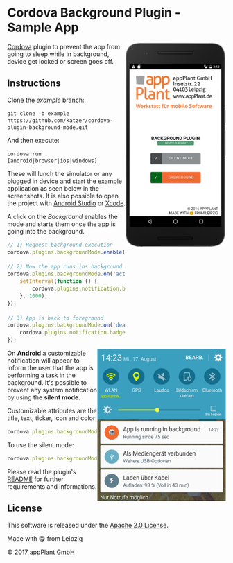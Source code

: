 
Cordova Background Plugin - Sample App
======================================

<img height="470px" align="right" src="images/overview.png">

[Cordova][cordova] plugin to prevent the app from going to sleep while in background, device get locked or screen goes off.

## Instructions
Clone the _example_ branch:

    git clone -b example https://github.com/katzer/cordova-plugin-background-mode.git

And then execute:

    cordova run [android|browser|ios|windows]

These will lunch the simulator or any plugged in device and start the example application as seen below in the screenshots. It is also possible to open the project with [Android Studio][studio] or [Xcode][xcode].

A click on the _Background_ enables the mode and starts them once the app is going into the background. 

```javascript
// 1) Request background execution
cordova.plugins.backgroundMode.enable();

// 2) Now the app runs ins background but stays awake
cordova.plugins.backgroundMode.on('activate', function () {
    setInterval(function () {
        cordova.plugins.notification.badge.increase();
    }, 1000);
});

// 3) App is back to foreground
cordova.plugins.backgroundMode.on('deactivate', function () {
    cordova.plugins.notification.badge.clear();
});
```

<img height="350px" align="right" src="images/android.png"></img>

On __Android__ a customizable notification will appear to inform the user that the app is performing a task in the background. It's possible to prevent any system notification by using the __silent mode__.

Customizable attributes are the title, text, ticker, icon and color:

```javascript
cordova.plugins.backgroundMode.setDefaults({ color: 'FF0000' });
```

To use the silent mode:

```javascript
cordova.plugins.backgroundMode.setDefaults({ silent: true });
```

Please read the plugin's [README][readme] for further requirements and informations.

## License

This software is released under the [Apache 2.0 License][apache2_license].

Made with :yum: from Leipzig

© 2017 [appPlant GmbH][appplant]


[cordova]: https://cordova.apache.org
[readme]: https://github.com/katzer/cordova-plugin-background-mode/blob/master/README.md
[studio]: https://developer.android.com/sdk/installing/studio.html
[xcode]: https://developer.apple.com/xcode/
[vs]: https://www.visualstudio.com
[apache2_license]: http://opensource.org/licenses/Apache-2.0
[appplant]: www.appplant.de

